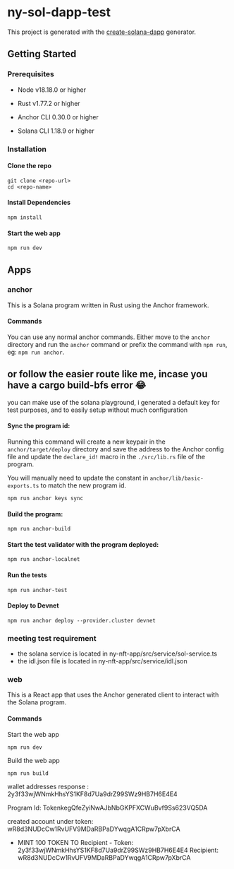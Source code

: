# ny-sol-dapp-test

This project is generated with the [create-solana-dapp](https://github.com/solana-developers/create-solana-dapp) generator.

## Getting Started

### Prerequisites

- Node v18.18.0 or higher

- Rust v1.77.2 or higher
- Anchor CLI 0.30.0 or higher
- Solana CLI 1.18.9 or higher

### Installation

#### Clone the repo

```shell
git clone <repo-url>
cd <repo-name>
```

#### Install Dependencies

```shell
npm install
```

#### Start the web app

```
npm run dev
```

## Apps

### anchor

This is a Solana program written in Rust using the Anchor framework.

#### Commands

You can use any normal anchor commands. Either move to the `anchor` directory and run the `anchor` command or prefix the command with `npm run`, eg: `npm run anchor`. 

## or follow the easier route like me, incase you have a cargo build-bfs error 😂 
you can make use of the solana playground, i generated a default key for test purposes, and to easily setup without much configuration 

#### Sync the program id:

Running this command will create a new keypair in the `anchor/target/deploy` directory and save the address to the Anchor config file and update the `declare_id!` macro in the `./src/lib.rs` file of the program.

You will manually need to update the constant in `anchor/lib/basic-exports.ts` to match the new program id.

```shell
npm run anchor keys sync
```

#### Build the program:

```shell
npm run anchor-build
```

#### Start the test validator with the program deployed:

```shell
npm run anchor-localnet
```

#### Run the tests

```shell
npm run anchor-test
```

#### Deploy to Devnet

```shell
npm run anchor deploy --provider.cluster devnet
```
### meeting test requirement 

- the solana service is located in ny-nft-app/src/service/sol-service.ts
- the idl.json file is located in ny-nft-app/src/service/idl.json

### web

This is a React app that uses the Anchor generated client to interact with the Solana program.

#### Commands

Start the web app

```shell
npm run dev
```

Build the web app

```shell
npm run build
```



wallet addresses response : 2y3f33wjWNmkHhsYS1KF8d7Ua9drZ99SWz9HB7H6E4E4

Program Id: TokenkegQfeZyiNwAJbNbGKPFXCWuBvf9Ss623VQ5DA

created account under token: wR8d3NUDcCw1RvUFV9MDaRBPaDYwqgA1CRpw7pXbrCA

- MINT 100 TOKEN TO Recipient -
Token: 2y3f33wjWNmkHhsYS1KF8d7Ua9drZ99SWz9HB7H6E4E4
Recipient: wR8d3NUDcCw1RvUFV9MDaRBPaDYwqgA1CRpw7pXbrCA